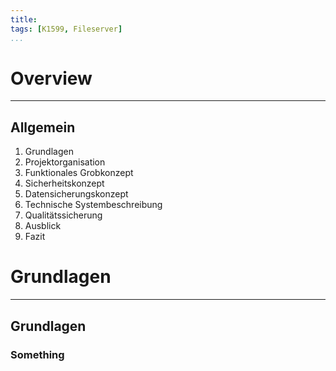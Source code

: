 ```yaml
---
title:
tags: [K1599, Fileserver]
...
```


# Overview

----

## Allgemein

1. Grundlagen
1. Projektorganisation
1. Funktionales Grobkonzept
1. Sicherheitskonzept
1. Datensicherungskonzept
1. Technische Systembeschreibung
1. Qualitätssicherung
1. Ausblick
1. Fazit

# Grundlagen

----

## Grundlagen
### Something 
